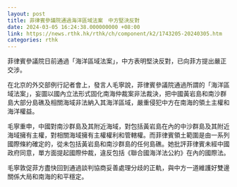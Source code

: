 ```yaml
---
layout: post
title: 菲律賓參議院通過海洋區域法案　中方堅決反對
date: 2024-03-05 16:24:38.000000000 +08:00
link: https://news.rthk.hk/rthk/ch/component/k2/1743205-20240305.htm
categories: rthk
---
```


菲律賓參議院日前通過「海洋區域法案」，中方表明堅決反對，已向菲方提出嚴正交涉。

在北京的外交部例行記者會上，發言人毛寧說，菲律賓參議院通過所謂的「海洋區域法案」，妄圖以國內立法形式固化南海仲裁案非法裁決，把中國黃岩島和南沙群島大部分島礁及相關海域非法納入其海洋區域，嚴重侵犯中方在南海的領土主權和海洋權益。

毛寧重申，中國對南沙群島及其附近海域，對包括黃岩島在內的中沙群島及其附近海域擁有主權，對相關海域擁有主權權利和管轄權。而菲律賓領土範圍是由一系列國際條約確定的，從未包括黃岩島和南沙群島的任何島礁。她批評菲律賓未經中國政府同意，單方面提起國際仲裁，違反包括《聯合國海洋法公約》在內的國際法。

毛寧敦促菲方盡快回到通過談判協商妥善處理分歧的正軌，與中方一道維護好雙邊關係大局和南海的和平穩定。
